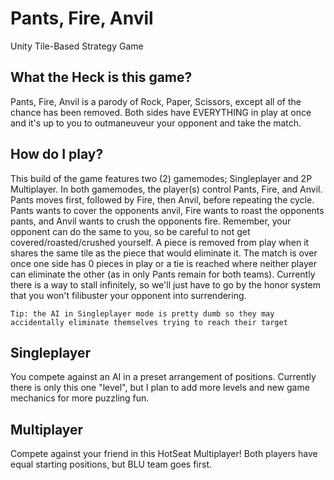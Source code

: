 # Pants, Fire, Anvil
 Unity Tile-Based Strategy Game
 
## What the Heck is this game?
Pants, Fire, Anvil is a parody of Rock, Paper, Scissors, except all of the chance has been removed. Both sides have EVERYTHING in play at once and it's up to you to outmaneuveur your opponent and take the match. 
 
## How do I play?
This build of the game features two (2) gamemodes; Singleplayer and  2P Multiplayer. In both gamemodes, the player(s) control Pants, Fire, and Anvil. Pants moves first, followed by Fire, then Anvil, before repeating the cycle. Pants wants to cover the opponents anvil, Fire wants to roast the opponents pants, and Anvil wants to crush the opponents fire. Remember, your opponent can do the same to you, so be careful to not get covered/roasted/crushed yourself. A piece is removed from play when it shares the same tile as the piece that would eliminate it. The match is over once one side has 0 pieces in play or a tie is reached where neither player can eliminate the other (as in only Pants remain for both teams). Currently there is a way to stall infinitely, so we'll just have to go by the honor system that you won't filibuster your opponent into surrendering.
```
Tip: the AI in Singleplayer mode is pretty dumb so they may accidentally eliminate themselves trying to reach their target 
```

## Singleplayer
You compete against an AI in a preset arrangement of positions. Currently there is only this one "level", but I plan to add more levels and new game mechanics for more puzzling fun.

## Multiplayer
Compete against your friend in this HotSeat Multiplayer! Both players have equal starting positions, but BLU team goes first.
